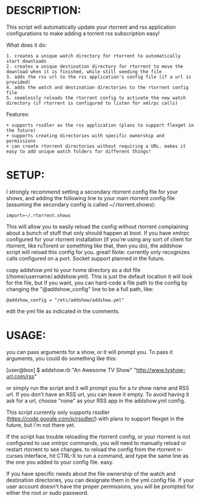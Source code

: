 DESCRIPTION:
============

This script will automatically update your rtorrent and rss application configurations to make adding a torrent rss subscription easy!

What does it do:

	1. creates a unique watch directory for rtorrent to automatically start downloads
	2. creates a unique destination directory for rtorrent to move the download when it is finished, while still seeding the file
	3. adds the rss url to the rss application's config file (if a url is provided)
	4. adds the watch and destination directories to the rtorrent config file
	5. seamlessly reloads the rtorrent config to activate the new watch directory (if rtorrent is configured to listen for xmlrpc calls)

Features:

	+ supports rssdler as the rss application (plans to support flexget in the future)
	+ supports creating directories with specific ownership and permissions
	+ can create rtorrent directories without requiring a URL. makes it easy to add unique watch folders for different things!

SETUP:
======
I strongly recommend setting a secondary rtorrent config file for your shows, and adding the following line to your main rtorrent config file (assuming the secondary config is called ~/.rtorrent.shows): 

	import=~/.rtorrent.shows

This will allow you to easily reload the config without rtorrent complaining about a bunch of stuff that only should happen at boot.
If you have xmlrpc configured for your rtorrent installation (if you're using any sort of client for rtorrent, like ruTorent or something like that, then you do), the addshow script will reload this config for you. great! Note: currently only recognizes calls configured on a port. Socket support planned in the future.

copy addshow.yml to your home directory as a dot file (/home/username/.addshow.yml). This is just the default location it will look for the file, but if you want, you can hard-code a file path to the config by changing the "@addshow_config" line to be a full path, like:

	@addshow_config = "/etc/addshow/addshow.yml"

edit the yml file as indicated in the comments.

USAGE:
======

you can pass arguments for a show, or it will prompt you. To pass it arguments, you could do something like this:

[user@box] $ addshow.rb "An Awesome TV Show" "http://www.tvshow-url.com/rss"

or simply run the script and it will prompt you for a tv show name and RSS url. If you don't have an RSS url, you can leave it empty. To avoid having it ask for a url, choose "none" as your RSS app in the addshow.yml config.

This script currently only supports rssdler (https://code.google.com/p/rssdler/) with plans to support flexget in the future, but i'm not there yet.

If the script has trouble reloading the rtorrent config, or your rtorrent is not configured to use xmlrpc commands, you will need to manually reload or restart rtorrent to see changes. to reload the config from the rtorrent n-curses interface, hit CTRL-X to run a command, and type the same line as the one you added to your config file. easy.

If you have specific needs about the file ownership of the watch and destination directories, you can designate them in the yml config file. If your user account doesn't have the proper permissions, you will be prompted for either the root or sudo password.
